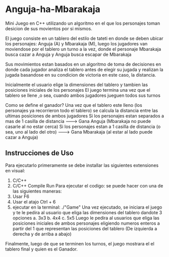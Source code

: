 # Anguja-ha-Mbarakaja
Mini Juego en C++ utilizando un algoritmo en el que los personajes toman desicion de sus movientos por si mismos.

El juego consiste en un tablero del estilo de tateti en donde se deben ubicar los personajes: Anguja (A) y Mbarakaja (M), luego los jugadores van moviendose por el tablero un turno a la vez, 
donde el personaje Mbarakaja busca cazar a Anguja y Anguja busca escapar de Mbarakaja

Sus movimientos estan basados en un algoritmo de toma de decisiones en donde cada jugador analiza el tablero antes de elegir su jugada y realizan la jugada basandose en su condicion de victoria en este caso, la distancia.

Inicialmente el usuario elige la dimensiones del tablero y tambien las posiciones iniciales de los personajes 
El juego termina una vez que el tablero se llene ,o sea, cuando ambos jugadores jueguen todos sus turnos 

Como se define el ganador? 
Una vez que el tablero este lleno (los personajes ya recorrieron todo el tablero) se calcula la distancia entre las ultimas posiciones de ambos jugadores 
Si los personajes estan separados a mas de 1 casilla de distancia ---> Gana Anguja (Mbarakaja no puede casarle al no estar cerca)
Si los personajes estan a 1 casilla de distancia (o sea, uno al lado del otro) ---> Gana Mbarakaja (al estar al lado puede cazar a Anguja) 


## Instrucciones de Uso
Para ejecutarlo primeramente se debe installar las siguientes extensiones en visual:
   1. C/C++
   2. C/C++ Compile Run
Para ejecutar el codigo:
  se puede hacer con una de las siguientes maneras:
   1. Usar F6
   2. Usar el atajo Ctrl + 6
   3. ejecutar en la terminal: ./"Game"
Una vez ejecutado, se iniciara el juego y te le pedira al usuario que eliga las dimensiones del tablero dandote 3 opciones
  a. 3x3
  b. 4x4
  c. 5x5
Luego le pedira al usuarios que eliga las posiciones iniciales de ambos personajes eligiendo numeros enteros a partir del 1 que representan las posiciones del tablero (De izquierda a derecha y de arriba a abajo)

Finalmente, luego de que se terminen los turnos, el juego mostrara el el tablero final y quien es el Ganador. 


